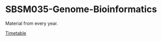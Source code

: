 # SBSM035-Genome-Bioinformatics
Material from every year.

[Timetable](https://docs.google.com/spreadsheets/d/1t8yWgW-x1FjQMvjAr1_dMEsdzqS49oio9Q_ICj0zdkE/pubhtml)
